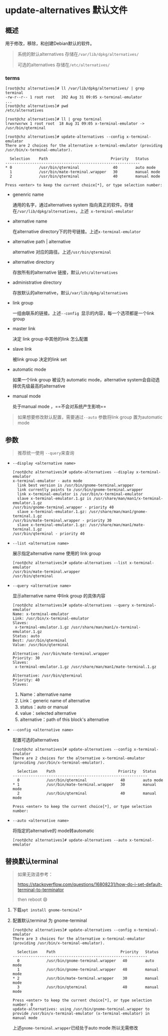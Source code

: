# update-alternatives 默认文件

## 概述

用于修改，移除，和创建Debian默认的软件。

> 系统的默认alternatives 存储在`/var/lib/dpkg/alternatives/`
>
> 可选的alternatives 存储在`/etc/alternatives/`

### terms

```
[root@chz alternatives]# ll /var/lib/dpkg/alternatives/ | grep terminal
-rw-r--r-- 1 root root   202 Aug 31 09:05 x-terminal-emulator
...
[root@chz alternatives]# pwd
/etc/alternatives

[root@chz alternatives]# ll | grep terminal
lrwxrwxrwx 1 root root  18 Aug 31 09:05 x-terminal-emulator -> /usr/bin/qterminal

[root@chz alternatives]# update-alternatives --config x-terminal-emulator
There are 2 choices for the alternative x-terminal-emulator (providing /usr/bin/x-terminal-emulator).

  Selection    Path                            Priority   Status
------------------------------------------------------------
* 0            /usr/bin/qterminal               40        auto mode
  1            /usr/bin/mate-terminal.wrapper   30        manual mode
  2            /usr/bin/qterminal               40        manual mode

Press <enter> to keep the current choice[*], or type selection number: 

```

- genenric name 

  通用的名字，通过alternatives system 指向真正的软件。存储在`/var/lib/dpkg/alternatives`，上述` x-terminal-emulator`

- alternative name

  在alternative directory下的符号链接。上述`x-terminal-emulator`

- alternative path | alternative

  alternative 对应的路径。上述`/usr/bin/qterminal`

- alternative directory

  存放所有的alternative 链接，默认`/etc/alternatives`

- administrative directory

  存放默认的alternative，默认`/var/lib/dpkg/alternatives`

- link group

  一组由联系的链接。上述`--config `显示的内容，每一个选项都是一个link group

- master link

  决定 link group 中其他的link 怎么配置

- slave link

  被link group 决定的link set

- automatic mode

  如果一个link group 被设为 automatic mode，alternative system会自动选择优先级最高的alternative

- manual mode

  处于manual mode ，==不会对系统产生影响==

> 如果想要修改默认配置，需要通过`--auto` 参数将link group 置为automatic mode 

## 参数

> 推荐统一使用 `--query`来查询

- `--display <alternative name>`

  ```
  [root@chz alternatives]# update-alternatives --display x-terminal-emulator
  x-terminal-emulator - auto mode
    link best version is /usr/bin/gnome-terminal.wrapper
    link currently points to /usr/bin/gnome-terminal.wrapper
    link x-terminal-emulator is /usr/bin/x-terminal-emulator
    slave x-terminal-emulator.1.gz is /usr/share/man/man1/x-terminal-emulator.1.gz
  /usr/bin/gnome-terminal.wrapper - priority 40
    slave x-terminal-emulator.1.gz: /usr/share/man/man1/gnome-terminal.1.gz
  /usr/bin/mate-terminal.wrapper - priority 30
    slave x-terminal-emulator.1.gz: /usr/share/man/man1/mate-terminal.1.gz
  /usr/bin/qterminal - priority 40
  ```

- `--list <alternative name>`

  展示指定alternative name 使用的 link group

  ```
  [root@chz alternatives]# update-alternatives --list x-terminal-emulator
  /usr/bin/mate-terminal.wrapper
  /usr/bin/qterminal
  ```

- `--query <alternative name>`

  显示alternative name 中link group 的具体内容

  ```
  [root@chz alternatives]# update-alternatives --query x-terminal-emulator
  Name: x-terminal-emulator
  Link: /usr/bin/x-terminal-emulator
  Slaves:
   x-terminal-emulator.1.gz /usr/share/man/man1/x-terminal-emulator.1.gz
  Status: auto
  Best: /usr/bin/qterminal
  Value: /usr/bin/qterminal
  
  Alternative: /usr/bin/mate-terminal.wrapper
  Priority: 30
  Slaves:
   x-terminal-emulator.1.gz /usr/share/man/man1/mate-terminal.1.gz
  
  Alternative: /usr/bin/qterminal
  Priority: 40
  Slaves:
  ```

  1. Name：alternative name
  2. Link：generic name of alternative
  3. status：auto or manual
  4. value：selected alternative
  5. alternative：path of this block's alternative

- `--config <alternative name>`

  配置可选的alternatives

  ```
  [root@chz alternatives]# update-alternatives --config x-terminal-emulator
  There are 2 choices for the alternative x-terminal-emulator (providing /usr/bin/x-terminal-emulator).
  
    Selection    Path                            Priority   Status
  ------------------------------------------------------------
    0            /usr/bin/qterminal               40        auto mode
  * 1            /usr/bin/mate-terminal.wrapper   30        manual mode
    2            /usr/bin/qterminal               40        manual mode
  
  Press <enter> to keep the current choice[*], or type selection number: 
  ```

- `--auto <alternative name>`

  将指定的alternative的 mode转automatic

  ```
  [root@chz alternatives]# update-alternatives --auto x-terminal-emulator 
  ```

## 替换默认terminal

> 如果无效请参考：
>
> https://stackoverflow.com/questions/16808231/how-do-i-set-default-terminal-to-terminator
>
> then reboot :smile:

1. 下载`apt install gnome-terminal*`

2. 配置默认terminal 为 gnome-terminal

   ```
   [root@chz alternatives]# update-alternatives --config x-terminal-emulator
   There are 3 choices for the alternative x-terminal-emulator (providing /usr/bin/x-terminal-emulator).
   
     Selection    Path                             Priority   Status
   ------------------------------------------------------------
     0            /usr/bin/gnome-terminal.wrapper   40        auto mode
     1            /usr/bin/gnome-terminal.wrapper   40        manual mode
   * 2            /usr/bin/mate-terminal.wrapper    30        manual mode
     3            /usr/bin/qterminal                40        manual mode
   
   Press <enter> to keep the current choice[*], or type selection number: 0
   update-alternatives: using /usr/bin/gnome-terminal.wrapper to provide /usr/bin/x-terminal-emulator (x-terminal-emulator) in manual mode
   ```

   上述`gnome-terminal.wrapper`已经处于auto mode 所以无需修改



